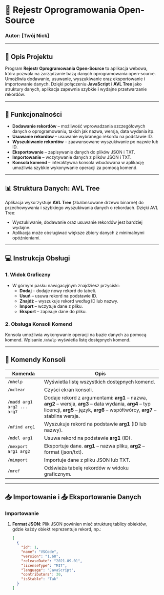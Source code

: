 # 📘 Rejestr Oprogramowania Open-Source

### Autor: [Twój Nick]
---

## 📄 Opis Projektu
Program **Rejestr Oprogramowania Open-Source** to aplikacja webowa, która pozwala na zarządzanie bazą danych oprogramowania open-source. Umożliwia dodawanie, usuwanie, wyszukiwanie oraz eksportowanie i importowanie danych. Dzięki połączeniu **JavaScript** i **AVL Tree** jako struktury danych, aplikacja zapewnia szybkie i wydajne przetwarzanie rekordów.

---

## 📑 Funkcjonalności
- **Dodawanie rekordów** – możliwość wprowadzania szczegółowych danych o oprogramowaniu, takich jak nazwa, wersja, data wydania itp.
- **Usuwanie rekordów** – usuwanie wybranego rekordu na podstawie ID.
- **Wyszukiwanie rekordów** – zaawansowane wyszukiwanie po nazwie lub ID.
- **Eksportowanie** – zapisywanie danych do plików JSON i TXT.
- **Importowanie** – wczytywanie danych z plików JSON i TXT.
- **Konsola komend** – interaktywna konsola wbudowana w aplikację umożliwia szybkie wykonywanie operacji za pomocą komend.

---

## 📊 Struktura Danych: AVL Tree
Aplikacja wykorzystuje **AVL Tree** (zbalansowane drzewo binarne) do przechowywania i szybkiego wyszukiwania danych o rekordach. Dzięki AVL Tree:
- Wyszukiwanie, dodawanie oraz usuwanie rekordów jest bardziej wydajne.
- Aplikacja może obsługiwać większe zbiory danych z minimalnymi opóźnieniami.

---

## 💻 Instrukcja Obsługi

### 1. **Widok Graficzny**
   - W górnym pasku nawigacyjnym znajdziesz przyciski:
     - **Dodaj** – dodaje nowy rekord do tabeli.
     - **Usuń** – usuwa rekord na podstawie ID.
     - **Znajdź** – wyszukuje rekord według ID lub nazwy.
     - **Import** – wczytuje dane z pliku.
     - **Eksport** – zapisuje dane do pliku.

### 2. **Obsługa Konsoli Komend**
   Konsola umożliwia wykonywanie operacji na bazie danych za pomocą komend. Wpisanie `/mhelp` wyświetla listę dostępnych komend.

---

## 🔧 Komendy Konsoli

| Komenda                       | Opis                                                                                                                                                        |
|-------------------------------|--------------------------------------------------------------------------------------------------------------------------------------------------------------|
| `/mhelp`                      | Wyświetla listę wszystkich dostępnych komend.                                                                                                                |
| `/mclear`                     | Czyści ekran konsoli.                                                                                                                                        |
| `/madd arg1 arg2 ... arg7`    | Dodaje rekord z argumentami: **arg1** – nazwa, **arg2** – wersja, **arg3** – data wydania, **arg4** – typ licencji, **arg5** – język, **arg6** –                                    współtwórcy, **arg7** – stabilna wersja. |
| `/mfind arg1`                 | Wyszukuje rekord na podstawie **arg1** (ID lub nazwy).                                                                                                       |
| `/mdel arg1`                  | Usuwa rekord na podstawie **arg1** (ID).                                                                                                                     |
| `/mexport arg1 arg2`          | Eksportuje dane. **arg1** – nazwa pliku, **arg2** – format (json/txt).                                                                                       |
| `/mimport`                    | Importuje dane z pliku JSON lub TXT.                                                                                                                         |
| `/mref`                       | Odświeża tabelę rekordów w widoku graficznym.                                                                                                                |

---

## 📥 Importowanie i 📤 Eksportowanie Danych

### Importowanie
1. **Format JSON**: Plik JSON powinien mieć strukturę tablicy obiektów, gdzie każdy obiekt reprezentuje rekord, np.:
   ```json
   [
     {
       "id": 1,
       "name": "VSCode",
       "version": "1.60",
       "releaseDate": "2021-09-01",
       "licenseType": "MIT",
       "language": "JavaScript",
       "contributors": 30,
       "isStable": "Tak"
     }
   ]
